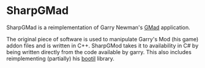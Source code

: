 SharpGMad
=========

SharpGMad is a reimplementation of Garry Newman's 
[GMad](http://github.com/garrynewman/gmad) application.

The original piece of software is used to manipulate Garry's Mod (his
game) addon files and is written in C++. SharpGMod takes it to
availability in C# by being written directly from the code available by
garry. This also includes reimplementing (partially) his
[bootil](http://github.com/garrynewman/bootil) library.
